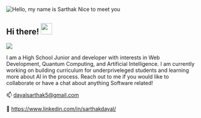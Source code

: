 ![Hello, my name is Sarthak  Nice to meet you](https://user-images.githubusercontent.com/63827830/147529613-2f966c5e-2c1d-4162-814b-0bb28dbff402.png)

## Hi there! <img src="https://raw.githubusercontent.com/MartinHeinz/MartinHeinz/master/wave.gif" width="30px">
![](https://komarev.com/ghpvc/?username=Sarthak-Dayal)

I am a High School Junior and developer with interests in Web Development, Quantum Computing, and Artificial Intelligence. I am currently working on building curriculum for underpriveleged students and learning more about AI in the process. Reach out to me if you would like to collaborate or have a chat about anything Software related!



📫 dayalsarthak5@gmail.com

💼 https://www.linkedin.com/in/sarthakdayal/
<!--
**Sarthak-Dayal/Sarthak-Dayal** is a ✨ _special_ ✨ repository because its `README.md` (this file) appears on your GitHub profile.

Here are some ideas to get you started:

- 🔭 I’m currently working on ...
- 🌱 I’m currently learning ...
- 👯 I’m looking to collaborate on ...
- 🤔 I’m looking for help with ...
- 💬 Ask me about ...
- 📫 How to reach me: ...
- 😄 Pronouns: ...
- ⚡ Fun fact: ...
-->
